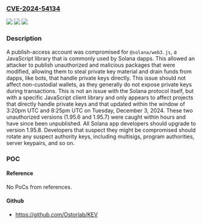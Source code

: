 ### [CVE-2024-54134](https://cve.mitre.org/cgi-bin/cvename.cgi?name=CVE-2024-54134)
![](https://img.shields.io/static/v1?label=Product&message=solana-web3.js&color=blue)
![](https://img.shields.io/static/v1?label=Version&message=%3D%20%3E%3D%201.95.6%2C%20%3C%201.95.8%20&color=brighgreen)
![](https://img.shields.io/static/v1?label=Vulnerability&message=CWE-200%3A%20Exposure%20of%20Sensitive%20Information%20to%20an%20Unauthorized%20Actor&color=brighgreen)

### Description

A publish-access account was compromised for `@solana/web3.js`, a JavaScript library that is commonly used by Solana dapps. This allowed an attacker to publish unauthorized and malicious packages that were modified, allowing them to steal private key material and drain funds from dapps, like bots, that handle private keys directly. This issue should not affect non-custodial wallets, as they generally do not expose private keys during transactions. This is not an issue with the Solana protocol itself, but with a specific JavaScript client library and only appears to affect projects that directly handle private keys and that updated within the window of 3:20pm UTC and 8:25pm UTC on Tuesday, December 3, 2024. These two unauthorized versions (1.95.6 and 1.95.7) were caught within hours and have since been unpublished. All Solana app developers should upgrade to version 1.95.8. Developers that suspect they might be compromised should rotate any suspect authority keys, including multisigs, program authorities, server keypairs, and so on.

### POC

#### Reference
No PoCs from references.

#### Github
- https://github.com/Ostorlab/KEV


